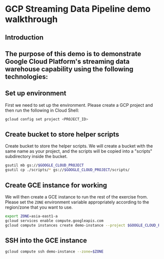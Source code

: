 # GCP Streaming Data Pipeline demo walkthrough

## Introduction

The purpose of this demo is to demonstrate Google Cloud Platform's streaming data warehouse capability using the following technologies:
- 

## Set up environment

First we need to set up the environment. Please create a GCP project and then run the following in Cloud Shell:

```bash
gcloud config set project <PROJECT_ID>
```

## Create bucket to store helper scripts

Create bucket to store the helper scripts. We will create a bucket with the same name as your project, and the scripts will be copied into a "scripts" subdirectory inside the bucket.

```bash
gsutil mb gs://$GOOGLE_CLOUD_PROJECT
gsutil cp ./scripts/* gs://$GOOGLE_CLOUD_PROJECT/scripts/
```

## Create GCE instance for working

We will then create a GCE instance to run the rest of the exercise from. Please set the `ZONE` environment variable appropriately according to the region/zone that you want to use.

```bash
export ZONE=asia-east1-a
gcloud services enable compute.googleapis.com
gcloud compute instances create demo-instance --project $GOOGLE_CLOUD_PROJECT --zone $ZONE --scopes cloud-platform --metadata startup-script-url=gs://$GOOGLE_CLOUD_PROJECT/scripts/datademo.sh
```

## SSH into the GCE instance



```bash
gcloud compute ssh demo-instance --zone=$ZONE
```


